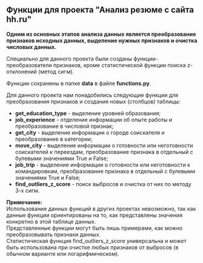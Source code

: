 ## Функции для проекта "Анализ резюме с сайта hh.ru"

**Одним из основных этапов анализа данных является преобразование признаков исходных данных, выделение нужных признаков и очистка числовых данных.**

Специально для данного проекта были созданы функции-преобразователи признаков, кроме статистической функции поиска z-отклонений (метод сигм).

Функции сохранены в папке **data** в файле **functions.py**.

Для данного проекта нам понадобились следующие функции для преобразования признаков и создания новых (столбцов) таблицы:

* **get_education_type** - выделение уровней образования;
* **job_experience** - отделение информации об опыте работы и преобразование в числовой признак;
* **get_city** - выделение информации о городе соискателя и преобразование в категории;
* **move_city** - выделение информации о готовности или неготовности соискателей к переездам, преобразование признака в отдельный с булевыми значениями True и False;
* **job_trip** - выделение информации о готовности или неготовности к командировкам, преобразование признака в отдельный с булевыми значениями True и False;
* **find_outliers_z_score** - поиск выбросов и очистка от них по методу 3-х сигм.

**Примечание:**\
Использование данных функций в других проектах невозможно, так как данные функции ориентированы на то, как представлены значения конкретно в этой таблице данных.\
Представленные функции могут быть лишь примерами, как можно преобразовывать признаки данных.\
Статистическая функция find_outliers_z_score универсальна и может быть использована при очистке любых признаков от выбросов (в обычном варианте или логарифмическом).




